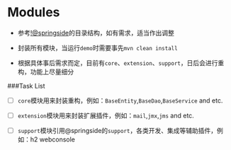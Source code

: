 Modules
==

* 参考[!@springside](https://github.com/springside/springside4)的目录结构，如有需求，适当作出调整

* 封装所有模块，当运行`demo`时需要事先`mvn clean install`

* 根据具体事后需求而定，目前有`core`、`extension`、`support`，日后会进行重构，功能上尽量细分

###Task List

- [ ] `core`模块用来封装重构，例如：`BaseEntity`,`BaseDao`,`BaseService` and etc.

- [ ] `extension`模块用来封装扩展插件，例如：`mail`,`jmx`,`jms` and etc.

- [ ] `support`模块引用@springside的`support`，各类开发、集成等辅助插件，例如：h2 webconsole
